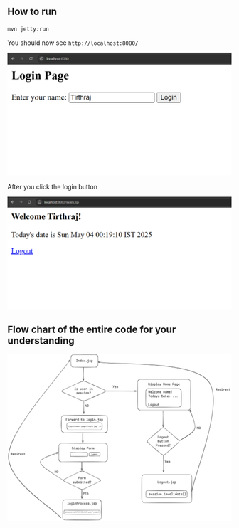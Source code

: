 ## How to run

```bash
mvn jetty:run
```

You should now see `http://localhost:8080/`

![](output.png)


After you click the login button

![](output2.png)


## Flow chart of the entire code for your understanding

![](flowchart.png)